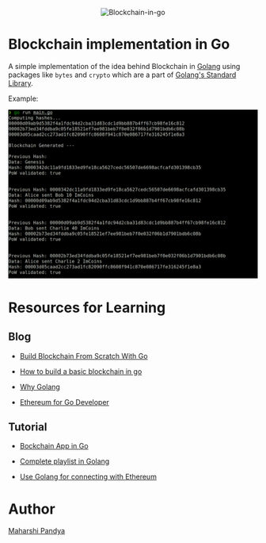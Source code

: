 <p align="center"><img src="https://www.brsoftech.com/blog/wp-content/uploads/2020/03/2-2.jpg" title="golang" alt="Blockchain-in-go"></p>

# Blockchain implementation in Go

A simple implementation of the idea behind Blockchain in [Golang](https://golang.org/) using packages like
`bytes` and `crypto` which are a part of [Golang's Standard Library](https://pkg.go.dev/std).

Example:


![Blockchain in Go](assets/pow.png)

# Resources for Learning

## Blog

- [Build Blockchain From Scratch With Go](https://www.freecodecamp.org/news/build-a-blockchain-in-golang-from-scratch/)

- [How to build a basic blockchain in go](https://levelup.gitconnected.com/how-to-build-a-basic-blockchain-in-go-c5745ea06456)

- [Why Golang](https://medium.com/karachain/why-i-am-building-a-blockchain-in-go-6395a60b24dd)

- [Ethereum for Go Developer](https://ethereum.org/en/developers/docs/programming-languages/golang/)

## Tutorial

- [Bockchain App in Go](https://www.youtube.com/watch?v=Crw97KjIe6o)

- [Complete playlist in Golang](https://www.youtube.com/watch?v=mYlHT9bB6OE&list=PLpP5MQvVi4PGmNYGEsShrlvuE2B33xV1L)

- [Use Golang for connecting with Ethereum](https://www.youtube.com/watch?v=-7uChuO_VzM) 

# Author

<a href="https://github.com/Maharshi-Pandya">Maharshi Pandya</a>
